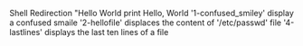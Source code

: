 Shell Redirection
"Hello World print Hello, World
'1-confused_smiley' display a confused smaile
'2-hellofile' displaces the content of '/etc/passwd' file
'4-lastlines' displays the last ten lines of a file
